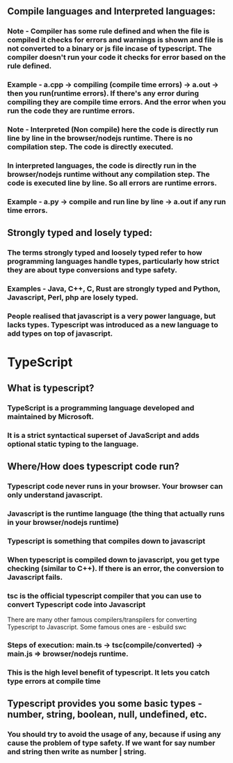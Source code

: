 ## Compile languages and Interpreted languages:
### Note - Compiler has some rule defined and when the file is compiled it checks for errors and warnings is shown and file is not converted to a binary or js file incase of typescript. The compiler doesn't run your code it checks for error based on the rule defined.
### Example - a.cpp -> compiling (compile time errors) -> a.out -> then you run(runtime errors). If there's any error during compiling they are compile time errors. And the error when you run the code they are runtime errors.

### Note - Interpreted (Non compile) here the code is directly run line by line in the browser/nodejs runtime. There is no compilation step. The code is directly executed. 
### In interpreted languages, the code is directly run in the browser/nodejs runtime without any compilation step. The code is executed line by line. So all errors are runtime errors.
### Example - a.py -> compile and run line by line -> a.out if any run time errors.

## Strongly typed and losely typed:
### The terms strongly typed and loosely typed refer to how programming languages handle types, particularly how strict they are about type conversions and type safety.
### Examples - Java, C++, C, Rust are strongly typed and Python, Javascript, Perl, php are losely typed.

### People realised that javascript is a very power language, but lacks types. Typescript was introduced as a new language to add types on top of javascript.
# TypeScript

## What is typescript?
### TypeScript is a programming language developed and maintained by Microsoft. 
### It is a strict syntactical superset of JavaScript and adds optional static typing to the language.

## Where/How does typescript code run?
### Typescript code never runs in your browser. Your browser can only understand javascript. 
### Javascript is the runtime language (the thing that actually runs in your browser/nodejs runtime)
### Typescript is something that compiles down to javascript
### When typescript is compiled down to javascript, you get type checking (similar to C++). If there is an error, the conversion to Javascript fails. 

### tsc is the official typescript compiler that you can use to convert Typescript code into Javascript
There are many other famous compilers/transpilers for converting Typescript to Javascript. Some famous ones are - 
esbuild
swc

### Steps of execution: main.ts -> tsc(compile/converted) -> main.js => browser/nodejs runtime. 
### This is the high level benefit of typescript. It lets you catch type errors at compile time

## Typescript provides you some basic types - number, string, boolean, null, undefined, etc.
### You should try to avoid the usage of any, because if using any cause the problem of type safety. If we want for say number and string then write as number | string.
